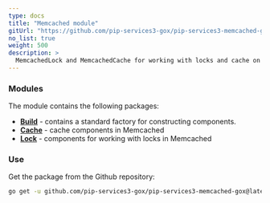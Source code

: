 ```yaml
---
type: docs
title: "Memcached module"
gitUrl: "https://github.com/pip-services3-gox/pip-services3-memcached-gox"
no_list: true
weight: 500
description: > 
  MemcachedLock and MemcachedCache for working with locks and cache on the Memcached server.
---
```


### Modules

The module contains the following packages:

- [**Build**](build) - contains a standard factory for constructing components.
- [**Cache**](cache) - cache components in Memcached
- [**Lock**](lock) - components for working with locks in Memcached

### Use

Get the package from the Github repository:
```bash
go get -u github.com/pip-services3-gox/pip-services3-memcached-gox@latest
```
